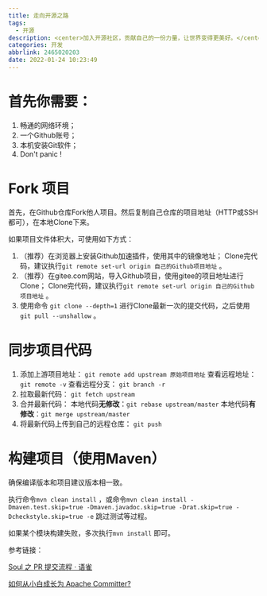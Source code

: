 ```yaml
---
title: 走向开源之路
tags:
  - 开源
description: <center>加入开源社区，贡献自己的一份力量，让世界变得更美好。</center>
categories: 开发
abbrlink: 2465020203
date: 2022-01-24 10:23:49
---
```


# 首先你需要：

1. 畅通的网络环境；
2. 一个Github账号；
3. 本机安装Git软件；
4. Don't panic !

# Fork 项目

首先，在Github仓库Fork他人项目。然后复制自己仓库的项目地址（HTTP或SSH都可），在本地Clone下来。

如果项目文件体积大，可使用如下方式：

1. （推荐）在浏览器上安装Github加速插件，使用其中的镜像地址； Clone完代码，建议执行`git remote set-url origin 自己的Github项目地址` 。
2. （推荐）在gitee.com网站，导入Github项目，使用gitee的项目地址进行Clone； Clone完代码，建议执行`git remote set-url origin 自己的Github项目地址` 。
3. 使用命令 `git clone --depth=1` 进行Clone最新一次的提交代码，之后使用`git pull --unshallow` 。

# 同步项目代码

1. 添加上游项目地址： `git remote add upstream 原始项目地址` 查看远程地址： `git remote -v` 查看远程分支： `git branch -r`
2. 拉取最新代码： `git fetch upstream`
3. 合并最新代码： 本地代码**无修改**：`git rebase upstream/master` 本地代码**有修改**：`git merge upstream/master`
4. 将最新代码上传到自己的远程仓库： `git push`

# 构建项目（使用Maven）

确保编译版本和项目建议版本相一致。

执行命令`mvn clean install` ，或命令`mvn clean install -Dmaven.test.skip=true -Dmaven.javadoc.skip=true -Drat.skip=true -Dcheckstyle.skip=true -e` 跳过测试等过程。

如果某个模块构建失败，多次执行`mvn install` 即可。





参考链接：

[Soul 之 PR 提交流程 · 语雀](https://www.yuque.com/docs/share/eedab2ad-6486-4690-b048-d9bb9a6b4a4a)

[如何从小白成长为 Apache Committer?](http://wuchong.me/blog/2019/02/12/how-to-become-apache-committer/)

